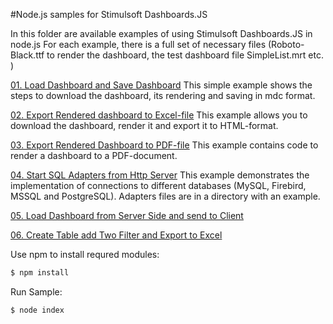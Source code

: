 #Node.js samples for Stimulsoft Dashboards.JS

In this folder are available examples of using Stimulsoft Dashboards.JS in node.js
For each example, there is a full set of necessary files (Roboto-Black.ttf to render the dashboard, the test dashboard file SimpleList.mrt etc. )

[01. Load Dashboard and Save Dashboard](https://github.com/stimulsoft/Samples-Dashboards-JS/tree/master/Node.js/01.%20Load%20Dashboard%20and%20Save%20Dashboard)
This simple example shows the steps to download the dashboard, its rendering and saving in mdc format.

[02. Export Rendered dashboard to Excel-file](https://github.com/stimulsoft/Samples-Dashboards-JS/tree/master/Node.js/02.%20Export%20Rendered%20Dashboard%20to%20Excel-file)
This example allows you to download the dashboard, render it and export it to HTML-format.
 
[03. Export Rendered Dashboard to PDF-file](https://github.com/stimulsoft/Samples-Dashboards-JS/tree/master/Node.js/03.%20Export%20Rendered%20Dashboard%20to%20PDF-file)
This example contains code to render a dashboard to a PDF-document.

[04. Start SQL Adapters from Http Server](https://github.com/stimulsoft/Samples-Dashboards-JS/tree/master/Node.js/04.%20Start%20SQL%20Adapters%20from%20Http%20Server)
This example demonstrates the implementation of connections to different databases (MySQL, Firebird, MSSQL and PostgreSQL). Adapters files are in a directory with an example.

[05. Load Dashboard from Server Side and send to Client](https://github.com/stimulsoft/Samples-Dashboards-JS/tree/master/Node.js/05.%20Load%20Dashboard%20from%20Server%20Side)

[06. Create Table add Two Filter and Export to Excel](https://github.com/stimulsoft/Samples-Dashboards-JS/tree/master/Node.js/06.%20Create%20Table%20add%20Two%20Filter%20and%20Export%20to%20Excel)

Use npm to install requred modules:
```sh
$ npm install
```

Run Sample:
```sh
$ node index
```
